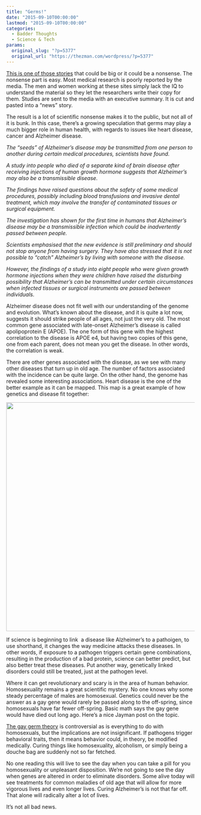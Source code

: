 ```yaml
---
title: "Germs!"
date: "2015-09-10T00:00:00"
lastmod: "2015-09-10T00:00:00"
categories:
  - Badder Thoughts
  - Science & Tech
params:
  original_slug: "?p=5377"
  original_url: "https://thezman.com/wordpress/?p=5377"
---
```


<a
href="http://www.independent.co.uk/life-style/health-and-families/health-news/alzheimers-disease-may-be-infectious-study-suggests-10493032.html"
rel="noopener" target="_blank">This is one of those stories</a> that
could be big or it could be a nonsense. The nonsense part is easy. Most
medical research is poorly reported by the media. The men and women
working at these sites simply lack the IQ to understand the material so
they let the researchers write their copy for them. Studies are sent to
the media with an executive summary. It is cut and pasted into a “news”
story.

The result is a lot of scientific nonsense makes it to the public, but
not all of it is bunk. In this case, there’s a growing speculation that
germs may play a much bigger role in human health, with regards to
issues like heart disease, cancer and Alzheimer disease.

*The “seeds” of Alzheimer’s disease may be transmitted from one person
to another during certain medical procedures, scientists have found.*

*A study into people who died of a separate kind of brain disease after
receiving injections of human growth hormone suggests that Alzheimer’s
may also be a transmissible disease.*

*The findings have raised questions about the safety of some medical
procedures, possibly including blood transfusions and invasive dental
treatment, which may involve the transfer of contaminated tissues or
surgical equipment.*

*The investigation has shown for the first time in humans that
Alzheimer’s disease may be a transmissible infection which could be
inadvertently passed between people.*

*Scientists emphasised that the new evidence is still preliminary and
should not stop anyone from having surgery. They have also stressed that
it is not possible to “catch” Alzheimer’s by living with someone with
the disease.*

*However, the findings of a study into eight people who were given
growth hormone injections when they were children have raised the
disturbing possibility that Alzheimer’s can be transmitted under certain
circumstances when infected tissues or surgical instruments are passed
between individuals.*

Alzheimer disease does not fit well with our understanding of the genome
and evolution. What’s known about the disease, and it is quite a lot
now, suggests it should strike people of all ages, not just the very
old. The most common gene associated with late-onset Alzheimer’s disease
is called apolipoprotein E (APOE). The one form of this gene with the
highest correlation to the disease is APOE e4, but having two copies of
this gene, one from each parent, does not mean you get the disease. In
other words, the correlation is weak.

There are other genes associated with the disease, as we see with many
other diseases that turn up in old age. The number of factors associated
with the incidence can be quite large. On the other hand, the genome has
revealed some interesting associations. Heart disease is the one of the
better example as it can be mapped. This map is a great example of how
genetics and disease fit together:

<img
src="https://jaymans.files.wordpress.com/2013/01/europe-heart-death-men-2000.png?w=595&amp;h=612"
class="alignnone" decoding="async" width="595" height="612" />

If science is beginning to link  a disease like Alzheimer’s to a
pathoigen, to use shorthand, it changes the way medicine attacks these
diseases. In other words, if exposure to a pathogen triggers certain
gene combinations, resulting in the production of a bad protein, science
can better predict, but also better treat these diseases. Put another
way, genetically linked disorders could still be treated, just at the
pathogen level.

Where it can get revolutionary and scary is in the area of human
behavior. Homosexuality remains a great scientific mystery. No one knows
why some steady percentage of males are homosexual. Genetics could never
be the answer as a gay gene would rarely be passed along to the
off-spring, since homosexuals have far fewer off-spring. Basic math says
the gay gene would have died out long ago. Here’s a nice Jayman post on
the topic.

<a
href="https://jaymans.wordpress.com/2014/02/26/greg-cochrans-gay-germ-hypothesis-an-exercise-in-the-power-of-germs/"
rel="noopener" target="_blank">The gay germ theory</a> is controversial
as is everything to do with homosexuals, but the implications are not
insignificant. If pathogens trigger behavioral traits, then it means
behavior could, in theory, be modified medically. Curing things like
homosexuality, alcoholism, or simply being a douche bag are suddenly not
so far fetched.

No one reading this will live to see the day when you can take a pill
for you homosexuality or unpleasant disposition. We’re not going to see
the day when genes are altered in order to eliminate disorders. Some
alive today will see treatments for common maladies of old age that will
allow for more vigorous lives and even longer lives. Curing Alzheimer’s
is not that far off. That alone will radically alter a lot of lives.

It’s not all bad news.
